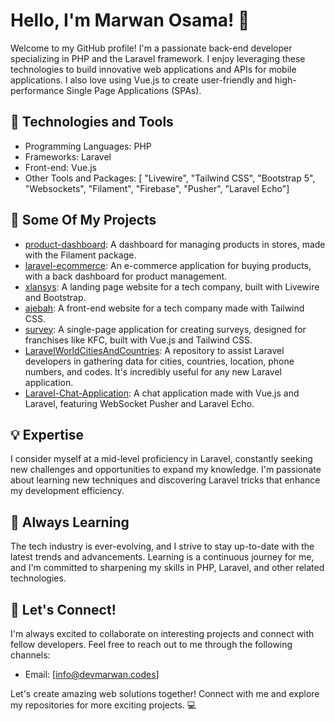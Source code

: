 # Hello, I'm Marwan Osama! 👋

Welcome to my GitHub profile! I'm a passionate back-end developer specializing in PHP and the Laravel framework. I enjoy leveraging these technologies to build innovative web applications and APIs for mobile applications. I also love using Vue.js to create user-friendly and high-performance Single Page Applications (SPAs).

## 🔧 Technologies and Tools

- Programming Languages: PHP
- Frameworks: Laravel
- Front-end: Vue.js
- Other Tools and Packages: [ "Livewire", "Tailwind CSS", "Bootstrap 5", "Websockets", "Filament", "Firebase", "Pusher", "Laravel Echo"]

## 🚀 Some Of My Projects

- [product-dashboard](https://github.com/marwanosama8888/product-dashboard): A dashboard for managing products in stores, made with the Filament package.
- [laravel-ecommerce](https://github.com/marwanosama8888/laravel-ecommerce): An e-commerce application for buying products, with a back dashboard for product management.
- [xlansys](https://github.com/marwanosama8888/xlansys): A landing page website for a tech company, built with Livewire and Bootstrap.
- [ajebah](https://github.com/marwanosama8888/ajebah): A front-end website for a tech company made with Tailwind CSS.
- [survey](https://github.com/marwanosama8888/survey): A single-page application for creating surveys, designed for franchises like KFC, built with Vue.js and Tailwind CSS.
- [LaravelWorldCitiesAndCountries](https://github.com/marwanosama8888/LaravelWorldCitiesAndCountries): A repository to assist Laravel developers in gathering data for cities, countries, location, phone numbers, and codes. It's incredibly useful for any new Laravel application.
- [Laravel-Chat-Application](https://github.com/marwanosama8888/Laravel-Chat-Application): A chat application made with Vue.js and Laravel, featuring WebSocket Pusher and Laravel Echo.

## 💡 Expertise

I consider myself at a mid-level proficiency in Laravel, constantly seeking new challenges and opportunities to expand my knowledge. I'm passionate about learning new techniques and discovering Laravel tricks that enhance my development efficiency.

## 🌱 Always Learning

The tech industry is ever-evolving, and I strive to stay up-to-date with the latest trends and advancements. Learning is a continuous journey for me, and I'm committed to sharpening my skills in PHP, Laravel, and other related technologies.

## 🤝 Let's Connect!

I'm always excited to collaborate on interesting projects and connect with fellow developers. Feel free to reach out to me through the following channels:

- Email: [info@devmarwan.codes]


Let's create amazing web solutions together! Connect with me and explore my repositories for more exciting projects. 💻
